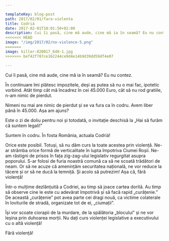 ```yaml
---

templateKey: blog-post
path: 2017/02/01/fara-violenta
title: Codriá
date: 2017-02-01T10:01:50+02:00
description: Cui îi pasă, cine mă aude, cine mă ia în seamă? Eu nu contez.În continuare îmi plătesc impozitele, deși aș putea să nu o mai fac, ipotetic vorbind. Atât timp cât mă încadrez în cei 45.000 
<<<<<<< HEAD
image: "/img/2017/02/no-violence-5.png"
=======
image: killer-820017_640-1.jpg
>>>>>>> bef42f787ce162244ce9d4e14b9d39dd59df4e07

---
```

Cui îi pasă, cine mă aude, cine mă ia în seamă? Eu nu contez.

În continuare îmi plătesc impozitele, deși aș putea să nu o mai fac, ipotetic vorbind. Atât timp cât mă încadrez în cei 45.000 Euro, cât să nu rod gratiile, n-am nimic de pierdut.

Nimeni nu mai are nimic de pierdut și se va fura ca în codru. Avem liber până în 45.000. Așa am ajuns? 

Este o zi de doliu pentru noi și totodată, o invitație deschisă la „Hai să furăm că suntem legali!”

Suntem în codru. În fosta România, actuala Codriá!

Orice este posibil. Totuși, să nu dăm curs la toate acestea prin violență. Ne-ar strâmba orice formă de verticalitate în lupta împotriva Ciumei Roșii. Ne-am răstigni de prisos în fața zig-zag-ului legislativ regurgitat asupra poporului. S-ar folosi de furia noastră comună ca să ne scoată trădători de neam. Or să ne acuze că amenințăm securitatea națională, ne vor reduce la tăcere și or să ne ducă la temniță. Și acolo să putrezim! Așa că, fără violență!

Într-o mulțime dezlănțuită a Codriei, au timp să joace cartea dorită. Au timp să observe cine le este cu adevărat împotrivă și să facă rapid „curățenie.” De această „curățenie” pot avea parte cei dragi nouă, ca victime colaterale în loviturile de stradă, organizate tot de ei, „ciumații”. 

Își vor scoate ciorapii de la murdare, de la spălătoria „blocului” și ne vor leșina prin duhoarea morții. Nu dați curs violenței legislative a executivului cu o altă violență! 

Fără violență!
